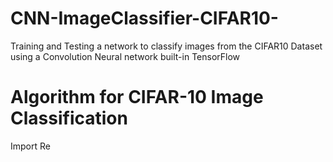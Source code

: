 # CNN-ImageClassifier-CIFAR10-
Training and Testing a network to classify images from the CIFAR10 Dataset using a Convolution Neural network built-in TensorFlow

# Algorithm for CIFAR-10 Image Classification
Import Re

